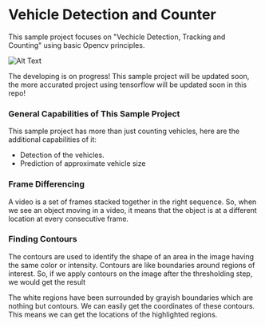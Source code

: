 # Vehicle Detection and Counter

This sample project focuses on "Vechicle Detection, Tracking and Counting" using basic Opencv principles. 

![Alt Text](https://user-images.githubusercontent.com/22610163/30249200-efa2b594-963f-11e7-8c3e-b378cbf49101.gif)

The developing is on progress! This sample project will be updated soon, the more accurated project using tensorflow will be updated soon in this repo!

### General Capabilities of This Sample Project
This sample project has more than just counting vehicles, here are the additional capabilities of it:

- Detection of the vehicles.
- Prediction of approximate vehicle size

### Frame Differencing
A video is a set of frames stacked together in the right sequence. So, when we see an object moving in a video, it means that the object is at a different location at every consecutive frame.

### Finding Contours
The contours are used to identify the shape of an area in the image having the same color or intensity. Contours are like boundaries around regions of interest. So, if we apply contours on the image after the thresholding step, we would get the result

The white regions have been surrounded by grayish boundaries which are nothing but contours. We can easily get the coordinates of these contours. This means we can get the locations of the highlighted regions.






